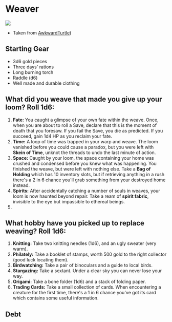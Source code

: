 # Weaver

![](https://i.imgur.com/mKqtvmm.jpg)
- Taken from [AwkwardTurtle](https://hackmd.io/8-vfXU2GRFmsSp6a6G9ozw?both)) 

## Starting Gear

 * 3d6 gold pieces
 * Three days' rations
 * Long burning torch
 * Raddle (d6)
 * Well made and durable clothing

## What did you weave that made you give up your loom? Roll 1d6:

1. **Fate:** You caught a glimpse of your own fate within the weave.  Once, when you are about to roll a Save, declare that this is the moment of death that you foresaw. If you fail the Save, you die as predicted. If you succeed, gain 1d4 HP as you reclaim your fate.
2. **Time:** A loop of time was trapped in your warp and weave. The loom vanished before you could cause a paradox, but you were left with **Skein of Time**, unknot the threads to undo the last minute of action. 
3. **Space:** Caught by your loom, the space containing your home was crushed and condensed before you knew what was happening. You finished the weave, but were left with nothing else. Take a **Bag of Holding** which has 10 inventory slots, but if retrieving anything in a rush there's a 2 in 6 chance you'll grab something from your destroyed home instead.
4. **Spirits:** After accidentally catching a number of souls in weaves, your loom is now haunted beyond repair. Take a ream of **spirit fabric**, invisible to the eye but impassible to ethereal beings.
5. 

## What hobby have you picked up to replace weaving? Roll 1d6:

1. **Knitting:** Take two knitting needles (1d6), and an ugly sweater (very warm).
2. **Philately:** Take a booklet of stamps, worth 500 gold to the right collector (good luck locating them).
3. **Birdwatching:** Take a pair of binoculars and a guide to local birds.
4. **Stargazing:** Take a sextant. Under a clear sky you can never lose your way.
5. **Origami:** Take a bone folder (1d6) and a stack of folding paper.
6. **Trading Cards:** Take a small collection of cards. When encountering a creature for the first time, there's a 1 in 6 chance you've got its card which contains some useful information.

## Debt